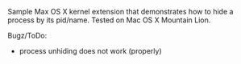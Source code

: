 Sample Max OS X kernel extension that demonstrates how to hide a process by its
pid/name. Tested on Mac OS X Mountain Lion.

Bugz/ToDo:

* process unhiding does not work (properly)
